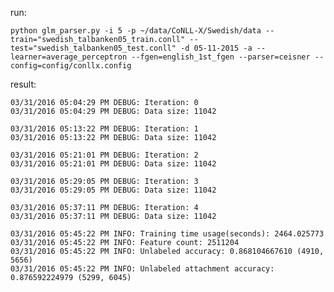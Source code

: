 run:

    python glm_parser.py -i 5 -p ~/data/CoNLL-X/Swedish/data --train="swedish_talbanken05_train.conll" --test="swedish_talbanken05_test.conll" -d 05-11-2015 -a --learner=average_perceptron --fgen=english_1st_fgen --parser=ceisner --config=config/conllx.config

result:

    03/31/2016 05:04:29 PM DEBUG: Iteration: 0
    03/31/2016 05:04:29 PM DEBUG: Data size: 11042

    03/31/2016 05:13:22 PM DEBUG: Iteration: 1
    03/31/2016 05:13:22 PM DEBUG: Data size: 11042

    03/31/2016 05:21:01 PM DEBUG: Iteration: 2
    03/31/2016 05:21:01 PM DEBUG: Data size: 11042

    03/31/2016 05:29:05 PM DEBUG: Iteration: 3
    03/31/2016 05:29:05 PM DEBUG: Data size: 11042

    03/31/2016 05:37:11 PM DEBUG: Iteration: 4
    03/31/2016 05:37:11 PM DEBUG: Data size: 11042

    03/31/2016 05:45:22 PM INFO: Training time usage(seconds): 2464.025773
    03/31/2016 05:45:22 PM INFO: Feature count: 2511204
    03/31/2016 05:45:22 PM INFO: Unlabeled accuracy: 0.868104667610 (4910, 5656)
    03/31/2016 05:45:22 PM INFO: Unlabeled attachment accuracy: 0.876592224979 (5299, 6045)
